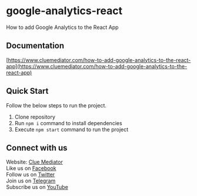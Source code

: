# google-analytics-react

How to add Google Analytics to the React App

## Documentation

[https://www.cluemediator.com/how-to-add-google-analytics-to-the-react-app](https://www.cluemediator.com/how-to-add-google-analytics-to-the-react-app)

## Quick Start

Follow the below steps to run the project.

1. Clone repository
2. Run `npm i` command to install dependencies
3. Execute `npm start` command to run the project

## Connect with us

Website: [Clue Mediator](https://www.cluemediator.com)  
Like us on [Facebook](https://www.facebook.com/thecluemediator)  
Follow us on [Twitter](https://twitter.com/cluemediator)  
Join us on [Telegram](https://t.me/cluemediator)  
Subscribe us on [YouTube](https://www.youtube.com/ClueMediator)